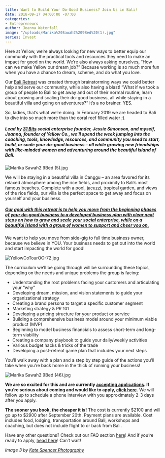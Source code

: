 ```yaml
---
title: Want to Build Your Do-Good Business? Join Us in Bali!
date: 2018-09-17 04:00:00 -07:00
categories:
- Entrepreneurs
author: Joanna Waterfall
image: "/uploads/Marika%20Sawah2%209Bed%20(1).jpg"
series: Invest
---
```


Here at Yellow, we’re always looking for new ways to better equip our community with the practical tools and resources they need to make an impact for good on the world. We’re also always asking ourselves, “How can we make Yellow our dream job?” Because working is so much more fun when you have a chance to dream, scheme, and do what you love. 

Our [Bali Retreat](https://yellowco.co/retreats/bali/) was created through brainstorming ways we could better help and serve our community, while also having a blast! “What if we took a group of people to Bali to get away and out of their normal routine, learn about growing and scaling their do-good business, all while staying in a beautiful villa and going on adventures?” It’s a no brainer. YES.

So, ladies, that’s what we’re doing. In February 2019 we are headed to Bali to dive into so much more than the coral reef filled water ;).

##### Lead by [31 Bits](https://31bits.com/) social enterprise founder, Jessie Simonson, and myself, Joanna, founder of Yellow Co., we'll spend the week jumping into the coaching, tools, knowledge, resources, and community you need to start, build, or scale your do-good business – all while growing new friendships with like-minded women and adventuring around the beautiful island of Bali.

![Marika Sawah2 9Bed (5).jpg](/uploads/Marika%20Sawah2%209Bed%20(5).jpg)

We will be staying in a beautiful villa in Canggu – an area favored for its relaxed atmosphere among the rice fields, and proximity to Bali’s most famous beaches. Complete with a pool, jacuzzi, tropical garden, and views of the rice fields, our villa is the perfect space to get away and focus on yourself and your business.

##### [Our goal with this retreat is to help you move from the beginning phases of your do-good business to a developed business plan with clear next steps on how to grow and scale your social enterprise, while on a beautiful island with a group of women to support and cheer you on.](https://yellowco.co/retreats/bali/) 

We want to help you move from side-gig to full time business owner, because we believe in YOU. Your business needs to get out into the world and start impacting the world for good!

![YellowCoTourOC-72.jpg](/uploads/YellowCoTourOC-72.jpg)

The curriculum we’ll be going through will be surrounding these topics, depending on the needs and unique problems the group is facing:

- Understanding the root problems facing your customers and articulating your “why” 
- Developing dream, mission, and vision statements to guide your organizational strategy
- Creating a brand persona to target a specific customer segment
- Marketing strategy & PR 101 
- Developing a pricing structure for your product or service 
- Building a comprehensive business model around your minimum viable product (MVP)
- Beginning to model business financials to assess short-term and long-term viability 
- Creating a company playbook to guide your daily/weekly activities 
- Various budget hacks & tricks of the trade 
- Developing a post-retreat game plan that includes your next steps

You’ll walk away with a plan and a step by step guide of the actions you’ll take when you’re back home in the thick of running your business!

![Marika Sawah2 9Bed (46).jpg](/uploads/Marika%20Sawah2%209Bed%20(46).jpg)

**We are so excited for this and are currently [accepting applications](https://yellowco.typeform.com/to/jIzB0Y). If you’re serious about coming and would like to apply, [click here](https://yellowco.typeform.com/to/jIzB0Y).** We will follow up to schedule a phone interview with you approximately 2-3 days after you apply.

**The sooner you book, the cheaper it is!** The cost is currently $2100 and will go up to $2900 after September 20th. Payment plans are available. Cost includes food, lodging, transportation around Bali, workshops and coaching, but does not include flight to or back from Bali.

Have any other questions? Check out our FAQ section [here](https://yellowco.co/retreats/bali/)! And if you’re ready to apply, [head here](https://yellowco.typeform.com/to/jIzB0Y)! Can’t wait!

_Image 3 by [Kate Spencer Photography](http://katespencerphoto.com/)_
